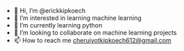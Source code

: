 - 👋 Hi, I’m @erickkipkoech
- 👀 I’m interested in learning machine learning
- 🌱 I’m currently learning python
- 💞️ I’m looking to collaborate on machine learning projects
- 📫 How to reach me cheruiyotkipkoech612@gmail.com

<!---
erickkipkoech/erickkipkoech is a ✨ special ✨ repository because its `README.md` (this file) appears on your GitHub profile.
You can click the Preview link to take a look at your changes.
--->
